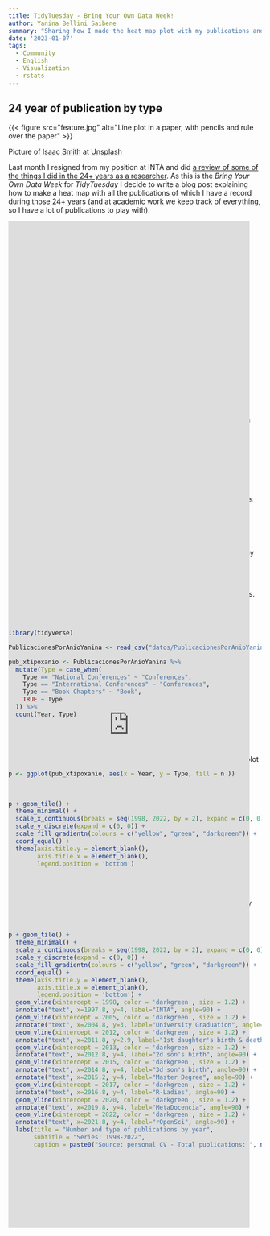 ```yaml
---
title: TidyTuesday - Bring Your Own Data Week!
author: Yanina Bellini Saibene
summary: "Sharing how I made the heat map plot with my publications and events"
date: '2023-01-07'
tags:
  - Community
  - English
  - Visualization
  - rstats
---
```


## 24 year of publication by type

{{< figure src="feature.jpg" alt="Line plot in a paper, with pencils and rule over the paper" >}}

Picture of <a href="https://unsplash.com/@isaacmsmith?utm_source=unsplash&utm_medium=referral&utm_content=creditCopyText">Isaac Smith</a> at <a href="https://unsplash.com/es/fotos/6EnTPvPPL6I?utm_source=unsplash&utm_medium=referral&utm_content=creditCopyText">Unsplash</a>


Last month I resigned from my position at INTA and did [a review of some of the things I did in the 24+ years as a researcher](/blog/2022-12-21-inta/).  As this is the _Bring Your Own Data Week_ for _TidyTuesday_ I decide to write a blog post explaining how to make a heat map with all the publications of which I have a record during those 24+ years (and at academic work we keep track of everything, so I have a lot of publications to play with).


<div style="width:50%;height:0;padding-bottom:50%;position:center;"><iframe src="https://giphy.com/embed/yNs2a0jRkYxy6191B2" width="50%" height="50%" style="position:absolute" frameBorder="0" class="giphy-embed" allowFullScreen></iframe></div><p><a href="https://giphy.com/gifs/latenightseth-seth-meyers-lnsm-yNs2a0jRkYxy6191B2">via GIPHY</a></p>


## The data

I [have a csv file](/datos/PublicacionesPorAnioYanina.csv) with five columns:

* **Title**: have the title of the publication.  For some of them also have the author,  where was published and the date.

* **Year**: the year of the publication.

* **Type_Long**: a description of the type of publication, has data in Spanglish.

* **Type**: a short description in English of the type of publication.

* **Link**: the publication url if it is available online (all the blog post on this website don't have the url on the dataset)


## Reading and wrangling the information

The goal is to create a plot with the number of each type of publication by each year, starting in 1998 and finishing in 2022.

The first step is to read the csv file and group some categories usign `mutate`.  I will not differentiate between national and international conferences and I will not differentiate between books and book chapters. 

With the new categories ready I made the calculation of the quantity of each type of publication by year using the function `count`

```r
library(tidyverse)

PublicacionesPorAnioYanina <- read_csv("datos/PublicacionesPorAnioYanina.csv")

pub_xtipoxanio <- PublicacionesPorAnioYanina %>% 
  mutate(Type = case_when(
    Type == "National Conferences" ~ "Conferences",
    Type == "International Conferences" ~ "Conferences",
    Type == "Book Chapters" ~ "Book",
    TRUE ~ Type
  )) %>% 
  count(Year, Type)
```  

## Ploting

With the data in the format I need, I create the plot, firts the base of the plot

```r
p <- ggplot(pub_xtipoxanio, aes(x = Year, y = Type, fill = n ))
```

Now, using `geom_tile()` we plot the heatmap

```r
p + geom_tile() +
  theme_minimal() +
  scale_x_continuous(breaks = seq(1998, 2022, by = 2), expand = c(0, 0)) +
  scale_y_discrete(expand = c(0, 0)) +
  scale_fill_gradientn(colours = c("yellow", "green", "darkgreen")) +
  coord_equal() +
  theme(axis.title.y = element_blank(),
        axis.title.x = element_blank(),
        legend.position = 'bottom')
```

{{< figure src="plot_1.png" alt="heat map in green scale showing the number of publication by type and by year" >}}

Finally I use `geom_vline` and `annotate` to add some important events in my life during this 24 years of working at INTA. I also use `labs` to add other anotation likes title, subtitle and data source.

```r
p + geom_tile() +
  theme_minimal() +
  scale_x_continuous(breaks = seq(1998, 2022, by = 2), expand = c(0, 0)) +
  scale_y_discrete(expand = c(0, 0)) +
  scale_fill_gradientn(colours = c("yellow", "green", "darkgreen")) +
  coord_equal() +
  theme(axis.title.y = element_blank(),
        axis.title.x = element_blank(),
        legend.position = 'bottom') +
  geom_vline(xintercept = 1998, color = 'darkgreen', size = 1.2) +
  annotate("text", x=1997.8, y=4, label="INTA", angle=90) +
  geom_vline(xintercept = 2005, color = 'darkgreen', size = 1.2) +
  annotate("text", x=2004.8, y=3, label="University Graduation", angle=90) +
  geom_vline(xintercept = 2012, color = 'darkgreen', size = 1.2) +
  annotate("text", x=2011.8, y=2.9, label="1st daughter's birth & death", angle=90) +
  geom_vline(xintercept = 2013, color = 'darkgreen', size = 1.2) +
  annotate("text", x=2012.8, y=4, label="2d son's birth", angle=90) +
  geom_vline(xintercept = 2015, color = 'darkgreen', size = 1.2) +
  annotate("text", x=2014.8, y=4, label="3d son's birth", angle=90) +
  annotate("text", x=2015.2, y=4, label="Master Degree", angle=90) +
  geom_vline(xintercept = 2017, color = 'darkgreen', size = 1.2) +
  annotate("text", x=2016.8, y=4, label="R-Ladies", angle=90) +
  geom_vline(xintercept = 2020, color = 'darkgreen', size = 1.2) +
  annotate("text", x=2019.8, y=4, label="MetaDocencia", angle=90) +
  geom_vline(xintercept = 2022, color = 'darkgreen', size = 1.2) +
  annotate("text", x=2021.8, y=4, label="rOpenSci", angle=90) +
  labs(title = "Number and type of publications by year",
       subtitle = "Series: 1998-2022",
       caption = paste0("Source: personal CV - Total publications: ", nrow(PublicacionesPorAnioYanina)))
```

{{< figure src="plot_final.png" alt="heat map in green scale showing the number of publication by type and by year" >}}
